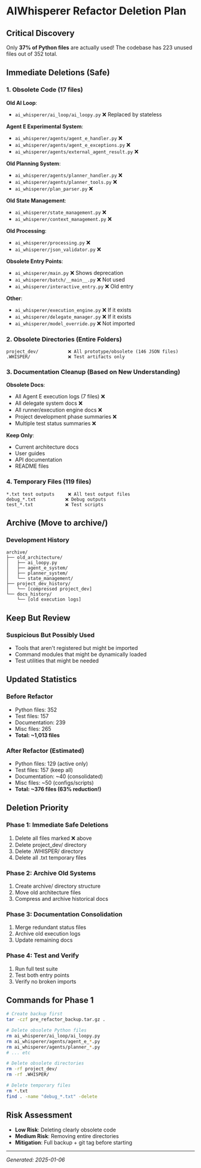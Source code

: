 # AIWhisperer Refactor Deletion Plan

## Critical Discovery
Only **37% of Python files** are actually used! The codebase has 223 unused files out of 352 total.

## Immediate Deletions (Safe)

### 1. Obsolete Code (17 files)
**Old AI Loop**:
- `ai_whisperer/ai_loop/ai_loopy.py` ❌ Replaced by stateless

**Agent E Experimental System**:
- `ai_whisperer/agents/agent_e_handler.py` ❌
- `ai_whisperer/agents/agent_e_exceptions.py` ❌
- `ai_whisperer/agents/external_agent_result.py` ❌

**Old Planning System**:
- `ai_whisperer/agents/planner_handler.py` ❌
- `ai_whisperer/agents/planner_tools.py` ❌
- `ai_whisperer/plan_parser.py` ❌

**Old State Management**:
- `ai_whisperer/state_management.py` ❌
- `ai_whisperer/context_management.py` ❌

**Old Processing**:
- `ai_whisperer/processing.py` ❌
- `ai_whisperer/json_validator.py` ❌

**Obsolete Entry Points**:
- `ai_whisperer/main.py` ❌ Shows deprecation
- `ai_whisperer/batch/__main__.py` ❌ Not used
- `ai_whisperer/interactive_entry.py` ❌ Old entry

**Other**:
- `ai_whisperer/execution_engine.py` ❌ If it exists
- `ai_whisperer/delegate_manager.py` ❌ If it exists
- `ai_whisperer/model_override.py` ❌ Not imported

### 2. Obsolete Directories (Entire Folders)
```
project_dev/           ❌ All prototype/obsolete (146 JSON files)
.WHISPER/              ❌ Test artifacts only
```

### 3. Documentation Cleanup (Based on New Understanding)
**Obsolete Docs**:
- All Agent E execution logs (7 files) ❌
- All delegate system docs ❌
- All runner/execution engine docs ❌
- Project development phase summaries ❌
- Multiple test status summaries ❌

**Keep Only**:
- Current architecture docs
- User guides
- API documentation
- README files

### 4. Temporary Files (119 files)
```
*.txt test outputs     ❌ All test output files
debug_*.txt           ❌ Debug outputs
test_*.txt            ❌ Test scripts
```

## Archive (Move to archive/)

### Development History
```
archive/
├── old_architecture/
│   ├── ai_loopy.py
│   ├── agent_e_system/
│   ├── planner_system/
│   └── state_management/
├── project_dev_history/
│   └── [compressed project_dev]
└── docs_history/
    └── [old execution logs]
```

## Keep But Review

### Suspicious But Possibly Used
- Tools that aren't registered but might be imported
- Command modules that might be dynamically loaded
- Test utilities that might be needed

## Updated Statistics

### Before Refactor
- Python files: 352
- Test files: 157
- Documentation: 239
- Misc files: 265
- **Total: ~1,013 files**

### After Refactor (Estimated)
- Python files: 129 (active only)
- Test files: 157 (keep all)
- Documentation: ~40 (consolidated)
- Misc files: ~50 (configs/scripts)
- **Total: ~376 files (63% reduction!)**

## Deletion Priority

### Phase 1: Immediate Safe Deletions
1. Delete all files marked ❌ above
2. Delete project_dev/ directory
3. Delete .WHISPER/ directory
4. Delete all .txt temporary files

### Phase 2: Archive Old Systems
1. Create archive/ directory structure
2. Move old architecture files
3. Compress and archive historical docs

### Phase 3: Documentation Consolidation
1. Merge redundant status files
2. Archive old execution logs
3. Update remaining docs

### Phase 4: Test and Verify
1. Run full test suite
2. Test both entry points
3. Verify no broken imports

## Commands for Phase 1

```bash
# Create backup first
tar -czf pre_refactor_backup.tar.gz .

# Delete obsolete Python files
rm ai_whisperer/ai_loop/ai_loopy.py
rm ai_whisperer/agents/agent_e_*.py
rm ai_whisperer/agents/planner_*.py
# ... etc

# Delete obsolete directories
rm -rf project_dev/
rm -rf .WHISPER/

# Delete temporary files
rm *.txt
find . -name "debug_*.txt" -delete
```

## Risk Assessment
- **Low Risk**: Deleting clearly obsolete code
- **Medium Risk**: Removing entire directories
- **Mitigation**: Full backup + git tag before starting

---
*Generated: 2025-01-06*